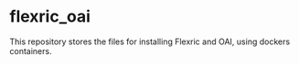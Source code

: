 # flexric_oai
This repository stores the files for installing Flexric and OAI, using dockers containers.

